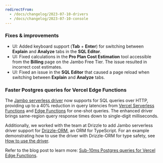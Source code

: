 ```yaml
---
redirectFrom:
  - /docs/changelog/2023-07-10-drivers
  - /docs/changelog/2023-07-10-console
---
```


### Fixes & improvements

- UI: Added keyboard support (**Tab** + **Enter**) for switching between **Explain** and **Analyze** tabs in the **SQL Editor**.
- UI: Fixed calculations in the **Pro Plan Cost Estimation** tool accessible from the **Billing** page on the Jambo Free Tier. The issue resulted in incorrect cost estimates.
- UI: Fixed an issue in the **SQL Editor** that caused a page reload when switching between **Explain** and **Analyze** tabs.

### Faster Postgres queries for Vercel Edge Functions

The [Jambo serverless driver](/docs/serverless/serverless-driver) now supports for SQL queries over HTTP, providing up to a 40% reduction in query latencies from [Vercel Serverless Functions](https://vercel.com/docs/concepts/functions/serverless-functions) and [Edge Functions](https://vercel.com/docs/concepts/functions/edge-functions) for one-shot queries. The enhanced driver brings same-region query response times down to single-digit milliseconds.

Additionally, we worked with the team at Drizzle to add Jambo serverless driver support for [Drizzle-ORM](https://orm.drizzle.team/), an ORM for TypeScript. For an example demonstrating how to use the driver with Drizzle-ORM for type safety, see [How to use the driver](/docs/serverless/serverless-driver#how-to-use-the-driver).

Refer to the blog post to learn more: [Sub-10ms Postgres queries for Vercel Edge Functions](https://neon.tech/blog/sub-10ms-postgres-queries-for-vercel-edge-functions).
